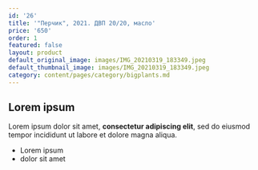 ```yaml
---
id: '26'
title: '"Перчик", 2021. ДВП 20/20, масло'
price: '650'
order: 1
featured: false
layout: product
default_original_image: images/IMG_20210319_183349.jpeg
default_thumbnail_image: images/IMG_20210319_183349.jpeg
category: content/pages/category/bigplants.md
---
```

## Lorem ipsum

Lorem ipsum dolor sit amet, **consectetur adipiscing elit**, sed do eiusmod tempor incididunt ut labore et dolore magna aliqua.

- Lorem ipsum
- dolor sit amet